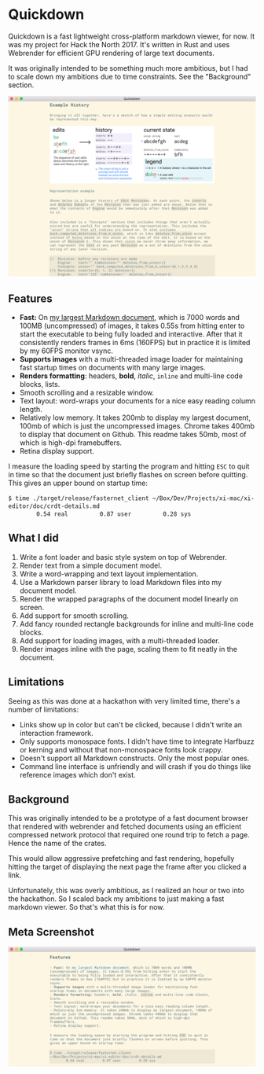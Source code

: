 # Quickdown

Quickdown is a fast lightweight cross-platform markdown viewer, for now. It was my project for Hack the North 2017. It's written in Rust and uses Webrender for efficient GPU rendering of large text documents.

It was originally intended to be something much more ambitious, but I had to scale down my ambitions due to time constraints. See the "Background" section.

![Screenshot](doc/screenshot.png)

## Features

- **Fast:** On [my largest Markdown document](https://github.com/google/xi-editor/blob/master/doc/crdt-details.md), which is 7000 words and 100MB (uncompressed) of images, it takes 0.55s from hitting enter to start the executable to being fully loaded and interactive. After that it consistently renders frames in 6ms (160FPS) but in practice it is limited by my 60FPS monitor vsync.
- **Supports images** with a multi-threaded image loader for maintaining fast startup times on documents with many large images.
- **Renders formatting**: headers, **bold**, *italic*, `inline` and multi-line code blocks, lists.
- Smooth scrolling and a resizable window.
- Text layout: word-wraps your documents for a nice easy reading column length.
- Relatively low memory. It takes 200mb to display my largest document, 100mb of which is just the uncompressed images. Chrome takes 400mb to display that document on Github. This readme takes 50mb, most of which is high-dpi framebuffers.
- Retina display support.

I measure the loading speed by starting the program and hitting `ESC` to quit in time so that the document just briefly flashes on screen before quitting. This gives an upper bound on startup time:

```
$ time ./target/release/fasternet_client ~/Box/Dev/Projects/xi-mac/xi-editor/doc/crdt-details.md
        0.54 real         0.87 user         0.28 sys
```

## What I did

1. Write a font loader and basic style system on top of Webrender.
1. Render text from a simple document model.
1. Write a word-wrapping and text layout implementation.
1. Use a Markdown parser library to load Markdown files into my document model.
1. Render the wrapped paragraphs of the document model linearly on screen.
1. Add support for smooth scrolling.
1. Add fancy rounded rectangle backgrounds for inline and multi-line code blocks.
1. Add support for loading images, with a multi-threaded loader.
1. Render images inline with the page, scaling them to fit neatly in the document.

## Limitations

Seeing as this was done at a hackathon with very limited time, there's a number of limitations:

- Links show up in color but can't be clicked, because I didn't write an interaction framework.
- Only supports monospace fonts. I didn't have time to integrate Harfbuzz or kerning and without that non-monospace fonts look crappy.
- Doesn't support all Markdown constructs. Only the most popular ones.
- Command line interface is unfriendly and will crash if you do things like reference images which don't exist.

## Background

This was originally intended to be a prototype of a fast document browser
that rendered with webrender and fetched documents using an efficient compressed
network protocol that required one round trip to fetch a page. Hence the name of the crates.

This would allow aggressive prefetching and fast rendering, hopefully hitting
the target of displaying the next page the frame after you clicked a link.

Unfortunately, this was overly ambitious, as I realized an hour or two into
the hackathon. So I scaled back my ambitions to just making a fast markdown viewer.
So that's what this is for now.

## Meta Screenshot

![Meta](doc/meta.png)
